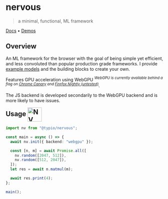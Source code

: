 # nervous

> a minimal, functional, ML framework

[Docs](https://nervous-docs.vercel.app) • [Demos](https://nervous-demos.vercel.app)

## Overview

An ML framework for the browser with the goal of being simple yet efficient, and less convoluted than popular production grade frameworks. I provide [example models](https://nervous-demos.vercel.app) and the building blocks to create your own.

Features GPU acceleration using WebGPU _<sup>WebGPU is currently available behind a flag on [Chrome Canary](https://www.google.com/chrome/canary/) and [Firefox Nightly (untested)](https://www.mozilla.org/en-US/firefox/channel/desktop/)</sup>_.

The JS backend is developed secondarily to the WebGPU backend and is more likely to have issues.

<h2 style="display:inline; margin:0 1rem 1rem 0;">Usage <img width="45" alt="NV sign" style="vertical-align:middle" src="https://user-images.githubusercontent.com/26017543/209094491-6dc7f5aa-4a29-4b89-a06c-969455bbceb5.png"></h2>

```typescript
import nv from "@typio/nervous";

const main = async () => {
  await nv.init({ backend: "webgpu" });

  const [n, m] = await Promise.all([
    nv.random([2047, 512]),
    nv.random([512, 2047]),
  ]);
  let res = await n.matmul(m);

  await res.print(4);
};

main();
```
